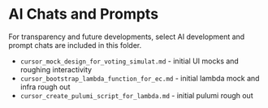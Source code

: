 # AI Chats and Prompts

For transparency and future developments, select AI development and prompt chats are included in this folder.

- `cursor_mock_design_for_voting_simulat.md` - initial UI mocks and roughing interactivity
- `cursor_bootstrap_lambda_function_for_ec.md` - initial lambda mock and infra rough out
- `cursor_create_pulumi_script_for_lambda.md` - initial pulumi rough out